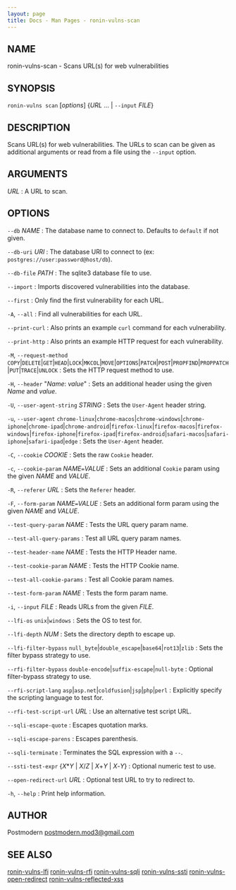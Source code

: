 ```yaml
---
layout: page
title: Docs - Man Pages - ronin-vulns-scan
---
```


## NAME

ronin-vulns-scan - Scans URL(s) for web vulnerabilities

## SYNOPSIS

`ronin-vulns scan` [*options*] {*URL* ... \| `--input` *FILE*}

## DESCRIPTION

Scans URL(s) for web vulnerabilities. The URLs to scan can be given as
additional arguments or read from a file using the `--input` option.

## ARGUMENTS

*URL*
: A URL to scan.

## OPTIONS

`--db` *NAME*
: The database name to connect to. Defaults to `default` if not given.

`--db-uri` *URI*
: The database URI to connect to
  (ex: `postgres://user:password@host/db`).

`--db-file` *PATH*
: The sqlite3 database file to use.

`--import`
: Imports discovered vulnerabilities into the database.

`--first`
: Only find the first vulnerability for each URL.

`-A`, `--all`
: Find all vulnerabilities for each URL.

`--print-curl`
: Also prints an example `curl` command for each vulnerability.

`--print-http`
: Also prints an example HTTP request for each vulnerability.

`-M`, `--request-method` `COPY`|`DELETE`|`GET`|`HEAD`|`LOCK`|`MKCOL`|`MOVE`|`OPTIONS`|`PATCH`|`POST`|`PROPFIND`|`PROPPATCH`|`PUT`|`TRACE`|`UNLOCK`
: Sets the HTTP request method to use.

`-H`, `--header` "*Name*: *value*"
: Sets an additional header using the given *Name* and *value*.

`-U`, `--user-agent-string` *STRING*
: Sets the `User-Agent` header string.

`-u`, `--user-agent` `chrome-linux`\|`chrome-macos`\|`chrome-windows`\|`chrome-iphone`\|`chrome-ipad`\|`chrome-android`\|`firefox-linux`\|`firefox-macos`\|`firefox-windows`\|`firefox-iphone`\|`firefox-ipad`\|`firefox-android`\|`safari-macos`\|`safari-iphone`\|`safari-ipad`\|`edge`
: Sets the `User-Agent` header.

`-C`, `--cookie` *COOKIE*
: Sets the raw `Cookie` header.

`-c`, `--cookie-param` *NAME*`=`*VALUE*
: Sets an additional `Cookie` param using the given *NAME* and *VALUE*.

`-R`, `--referer` *URL*
: Sets the `Referer` header.

`-F`, `--form-param` *NAME*`=`*VALUE*
: Sets an additional form param using the given *NAME* and *VALUE*.

`--test-query-param` *NAME*
: Tests the URL query param name.

`--test-all-query-params`
: Test all URL query param names.

`--test-header-name` *NAME*
: Tests the HTTP Header name.

`--test-cookie-param` *NAME*
: Tests the HTTP Cookie name.

`--test-all-cookie-params`
: Test all Cookie param names.

`--test-form-param` *NAME*
: Tests the form param name.

`-i`, `--input` *FILE*
: Reads URLs from the given *FILE*.

`--lfi-os` `unix`\|`windows`
: Sets the OS to test for.

`--lfi-depth` *NUM*
: Sets the directory depth to escape up.

`--lfi-filter-bypass` `null_byte`\|`double_escape`\|`base64`\|`rot13`\|`zlib`
: Sets the filter bypass strategy to use.

`--rfi-filter-bypass` `double-encode`\|`suffix-escape`\|`null-byte`
: Optional filter-bypass strategy to use.

`--rfi-script-lang` `asp`\|`asp.net`\|`coldfusion`\|`jsp`\|`php`\|`perl`
: Explicitly specify the scripting language to test for.

`--rfi-test-script-url` *URL*
: Use an alternative test script URL.

`--sqli-escape-quote`
: Escapes quotation marks.

`--sqli-escape-parens`
: Escapes parenthesis.

`--sqli-terminate`
: Terminates the SQL expression with a `--`.

`--ssti-test-expr` {*X*\**Y* \| *X*/*Z* \| *X*+*Y* \| *X*-*Y*}
: Optional numeric test to use.

`--open-redirect-url` *URL*
: Optional test URL to try to redirect to.

`-h`, `--help`
: Print help information.

## AUTHOR

Postmodern <postmodern.mod3@gmail.com>

## SEE ALSO

[ronin-vulns-lfi](ronin-vulns-lfi.1.html) [ronin-vulns-rfi](ronin-vulns-rfi.1.html) [ronin-vulns-sqli](ronin-vulns-sqli.1.html) [ronin-vulns-ssti](ronin-vulns-ssti.1.html) [ronin-vulns-open-redirect](ronin-vulns-open-redirect.1.html) [ronin-vulns-reflected-xss](ronin-vulns-reflected-xss.1.html)
